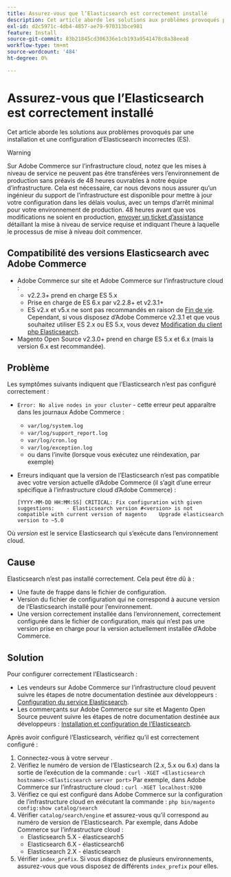 ```yaml
---
title: Assurez-vous que l’Elasticsearch est correctement installé
description: Cet article aborde les solutions aux problèmes provoqués par une installation et une configuration d’Elasticsearch incorrectes (ES).
exl-id: d2c5971c-4db4-4857-ae79-970313bce981
feature: Install
source-git-commit: 83b21845cd306336e1cb193a9541478c8a38eea8
workflow-type: tm+mt
source-wordcount: '484'
ht-degree: 0%

---
```


# Assurez-vous que l’Elasticsearch est correctement installé

Cet article aborde les solutions aux problèmes provoqués par une installation et une configuration d’Elasticsearch incorrectes (ES).

>[!WARNING]
>
>Sur Adobe Commerce sur l’infrastructure cloud, notez que les mises à niveau de service ne peuvent pas être transférées vers l’environnement de production sans préavis de 48 heures ouvrables à notre équipe d’infrastructure. Cela est nécessaire, car nous devons nous assurer qu’un ingénieur du support de l’infrastructure est disponible pour mettre à jour votre configuration dans les délais voulus, avec un temps d’arrêt minimal pour votre environnement de production. 48 heures avant que vos modifications ne soient en production, [envoyer un ticket d’assistance](/help/help-center-guide/help-center/magento-help-center-user-guide.md#submit-ticket) détaillant la mise à niveau de service requise et indiquant l’heure à laquelle le processus de mise à niveau doit commencer.

## Compatibilité des versions Elasticsearch avec Adobe Commerce

* Adobe Commerce sur site et Adobe Commerce sur l’infrastructure cloud :
   * v2.2.3+ prend en charge ES 5.x
   * Prise en charge de ES 6.x par v2.2.8+ et v2.3.1+
   * ES v2.x et v5.x ne sont pas recommandés en raison de [Fin de vie](https://www.elastic.co/support/eol). Cependant, si vous disposez d’Adobe Commerce v2.3.1 et que vous souhaitez utiliser ES 2.x ou ES 5.x, vous devez [Modification du client php Elasticsearch](https://devdocs.magento.com/guides/v2.3/config-guide/elasticsearch/es-downgrade.html).
* Magento Open Source v2.3.0+ prend en charge ES 5.x et 6.x (mais la version 6.x est recommandée).

## Problème

Les symptômes suivants indiquent que l’Elasticsearch n’est pas configuré correctement :

* `Error: No alive nodes in your cluster` - cette erreur peut apparaître dans les journaux Adobe Commerce :
   * `var/log/system.log`
   * `var/log/support_report.log`
   * `var/log/cron.log`
   * `var/log/exception.log`
   * ou dans l’invite (lorsque vous exécutez une réindexation, par exemple)
* Erreurs indiquant que la version de l’Elasticsearch n’est pas compatible avec votre version actuelle d’Adobe Commerce (il s’agit d’une erreur spécifique à l’infrastructure cloud d’Adobe Commerce) :

  ```
  [YYYY-MM-DD HH:MM:SS] CRITICAL: Fix configuration with given suggestions:    - Elasticsearch version #<version> is not compatible with current version of magento    Upgrade elasticsearch version to ~5.0
  ```

Où *version* est le service Elasticsearch qui s’exécute dans l’environnement cloud.

## Cause

Elasticsearch n’est pas installé correctement. Cela peut être dû à :

* Une faute de frappe dans le fichier de configuration.
* Version du fichier de configuration qui ne correspond à aucune version de l’Elasticsearch installé pour l’environnement.
* Une version correctement installée dans l’environnement, correctement configurée dans le fichier de configuration, mais qui n’est pas une version prise en charge pour la version actuellement installée d’Adobe Commerce.

## Solution

Pour configurer correctement l’Elasticsearch :

* Les vendeurs sur Adobe Commerce sur l’infrastructure cloud peuvent suivre les étapes de notre documentation destinée aux développeurs : [Configuration du service Elasticsearch](https://devdocs.magento.com/guides/v2.3/cloud/project/project-conf-files_services-elastic.html).
* Les commerçants sur Adobe Commerce sur site et Magento Open Source peuvent suivre les étapes de notre documentation destinée aux développeurs : [Installation et configuration de l’Elasticsearch](https://devdocs.magento.com/guides/v2.3/config-guide/elasticsearch/es-overview.html).

Après avoir configuré l’Elasticsearch, vérifiez qu’il est correctement configuré :

1. Connectez-vous à votre serveur .
1. Vérifiez le numéro de version de l’Elasticsearch (2.x, 5.x ou 6.x) dans la sortie de l’exécution de la commande : `curl -XGET <Elasticsearch hostname>:<Elasticsearch server port>` Par exemple, dans Adobe Commerce sur l’infrastructure cloud : `curl -XGET localhost:9200`
1. Vérifiez ce qui est configuré dans Adobe Commerce sur la configuration de l’infrastructure cloud en exécutant la commande : `php bin/magento config:show catalog/search`
1. Vérifier `catalog/search/engine` et assurez-vous qu’il correspond au numéro de version de l’Elasticsearch. Par exemple, dans Adobe Commerce sur l’infrastructure cloud :
   * Elasticsearch 5.X - élasticsearch5
   * Elasticsearch 6.X - élasticsearch6
   * Elasticsearch 2.X - élasticsearch
1. Vérifier `index_prefix`. Si vous disposez de plusieurs environnements, assurez-vous que vous disposez de différents `index_prefix` pour elles.
